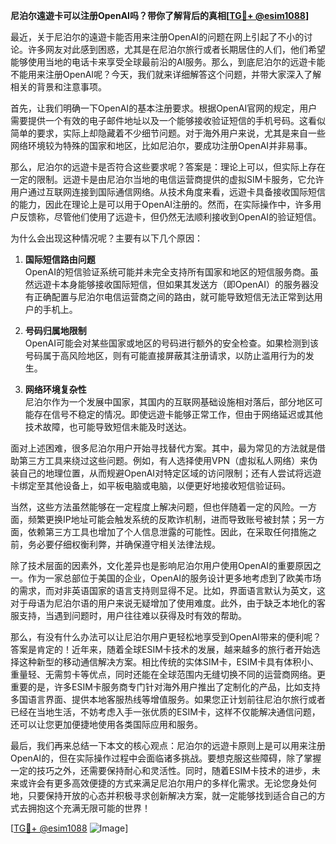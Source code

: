 **尼泊尔遠遊卡可以注册OpenAI吗？带你了解背后的真相[[TG💪+ @esim1088](https://t.me/s/esim1088)]**

最近，关于尼泊尔的遠遊卡能否用来注册OpenAI的问题在网上引起了不小的讨论。许多网友对此感到困惑，尤其是在尼泊尔旅行或者长期居住的人们，他们希望能够使用当地的电话卡来享受全球最前沿的AI服务。那么，到底尼泊尔的远遊卡能不能用来注册OpenAI呢？今天，我们就来详细解答这个问题，并带大家深入了解相关的背景和注意事项。

首先，让我们明确一下OpenAI的基本注册要求。根据OpenAI官网的规定，用户需要提供一个有效的电子邮件地址以及一个能够接收验证短信的手机号码。这看似简单的要求，实际上却隐藏着不少细节问题。对于海外用户来说，尤其是来自一些网络环境较为特殊的国家和地区，比如尼泊尔，要成功注册OpenAI并非易事。

那么，尼泊尔的远遊卡是否符合这些要求呢？答案是：理论上可以，但实际上存在一定的限制。远遊卡是由尼泊尔当地的电信运营商提供的虚拟SIM卡服务，它允许用户通过互联网连接到国际通信网络。从技术角度来看，远遊卡具备接收国际短信的能力，因此在理论上是可以用于OpenAI注册的。然而，在实际操作中，许多用户反馈称，尽管他们使用了远遊卡，但仍然无法顺利接收到OpenAI的验证短信。

为什么会出现这种情况呢？主要有以下几个原因：

1. **国际短信路由问题**  
   OpenAI的短信验证系统可能并未完全支持所有国家和地区的短信服务商。虽然远遊卡本身能够接收国际短信，但如果其发送方（即OpenAI）的服务器没有正确配置与尼泊尔电信运营商之间的路由，就可能导致短信无法正常到达用户的手机上。

2. **号码归属地限制**  
   OpenAI可能会对某些国家或地区的号码进行额外的安全检查。如果检测到该号码属于高风险地区，则有可能直接屏蔽其注册请求，以防止滥用行为的发生。

3. **网络环境复杂性**  
   尼泊尔作为一个发展中国家，其国内的互联网基础设施相对落后，部分地区可能存在信号不稳定的情况。即使远遊卡能够正常工作，但由于网络延迟或其他技术故障，也可能导致短信未能及时送达。

面对上述困难，很多尼泊尔用户开始寻找替代方案。其中，最为常见的方法就是借助第三方工具来绕过这些问题。例如，有人选择使用VPN（虚拟私人网络）来伪装自己的地理位置，从而规避OpenAI对特定区域的访问限制；还有人尝试将远遊卡绑定至其他设备上，如平板电脑或电脑，以便更好地接收短信验证码。

当然，这些方法虽然能够在一定程度上解决问题，但也伴随着一定的风险。一方面，频繁更换IP地址可能会触发系统的反欺诈机制，进而导致账号被封禁；另一方面，依赖第三方工具也增加了个人信息泄露的可能性。因此，在采取任何措施之前，务必要仔细权衡利弊，并确保遵守相关法律法规。

除了技术层面的因素外，文化差异也是影响尼泊尔用户使用OpenAI的重要原因之一。作为一家总部位于美国的企业，OpenAI的服务设计更多地考虑到了欧美市场的需求，而对非英语国家的语言支持则显得不足。比如，界面语言默认为英文，这对于母语为尼泊尔语的用户来说无疑增加了使用难度。此外，由于缺乏本地化的客服支持，当遇到问题时，用户往往难以获得及时有效的帮助。

那么，有没有什么办法可以让尼泊尔用户更轻松地享受到OpenAI带来的便利呢？答案是肯定的！近年来，随着全球ESIM卡技术的发展，越来越多的旅行者开始选择这种新型的移动通信解决方案。相比传统的实体SIM卡，ESIM卡具有体积小、重量轻、无需剪卡等优点，同时还能在全球范围内无缝切换不同的运营商网络。更重要的是，许多ESIM卡服务商专门针对海外用户推出了定制化的产品，比如支持多国语言界面、提供本地客服热线等增值服务。如果您正计划前往尼泊尔旅行或者已经在当地生活，不妨考虑入手一张优质的ESIM卡，这样不仅能解决通信问题，还可以让您更加便捷地使用各类国际应用和服务。

最后，我们再来总结一下本文的核心观点：尼泊尔的远遊卡原则上是可以用来注册OpenAI的，但在实际操作过程中会面临诸多挑战。要想克服这些障碍，除了掌握一定的技巧之外，还需要保持耐心和灵活性。同时，随着ESIM卡技术的进步，未来或许会有更多高效便捷的方式来满足尼泊尔用户的多样化需求。无论您身处何地，只要保持开放的心态并积极寻求创新解决方案，就一定能够找到适合自己的方式去拥抱这个充满无限可能的世界！

[[TG💪+ @esim1088](https://t.me/s/esim1088) ![Image](https://i.postimg.cc/4NQfJmqS/Snipaste-2025-05-13-00-14-12.png)]